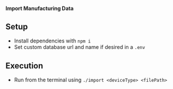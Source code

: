 #### Import Manufacturing Data

## Setup
* Install dependencies with `npm i`
* Set custom database url and name if desired in a `.env`

## Execution
* Run from the terminal using `./import <deviceType> <filePath>`
